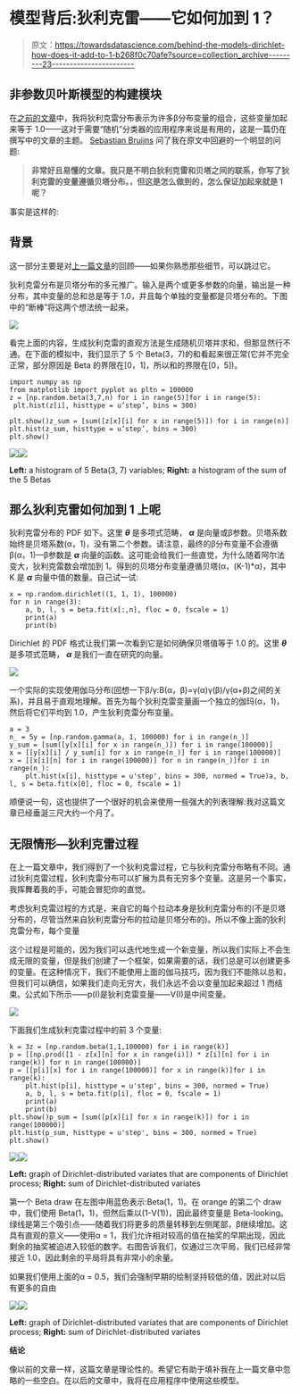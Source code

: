 # 模型背后:狄利克雷——它如何加到 1？

> 原文：<https://towardsdatascience.com/behind-the-models-dirichlet-how-does-it-add-to-1-b268f0c70afe?source=collection_archive---------23----------------------->

## 非参数贝叶斯模型的构建模块

在[之前的文章](/behind-the-models-beta-dirichlet-and-gem-distributions-526b11a24359)中，我将狄利克雷分布表示为许多β分布变量的组合，这些变量加起来等于 1.0——这对于需要“随机”分类器的应用程序来说是有用的，这是一篇仍在撰写中的文章的主题。 [Sebastian Bruijns](https://medium.com/u/92bb2136ae3c?source=post_page-----b268f0c70afe--------------------------------) 问了我在原文中回避的一个明显的问题:

> **非常好且易懂的文章。我只是不明白狄利克雷和贝塔之间的联系，你写了狄利克雷的变量遵循贝塔分布。，但这是怎么做到的，怎么保证加起来就是 1 呢？**

事实是这样的:

## **背景**

这一部分主要是对[上一篇文章](/behind-the-models-beta-dirichlet-and-gem-distributions-526b11a24359)的回顾——如果你熟悉那些细节，可以跳过它。

狄利克雷分布是贝塔分布的多元推广。输入是两个或更多参数的向量，输出是一种分布，其中变量的总和总是等于 1.0，并且每个单独的变量都是贝塔分布的。下图中的“断棒”将这两个想法统一起来。

![](img/30a2905cec3029f814f825740badfc44.png)

看完上面的内容，生成狄利克雷的直观方法是生成随机贝塔并求和，但那显然行不通。在下面的模拟中，我们显示了 5 个 Beta(3，7)的和看起来很正常(它并不完全正常，部分原因是 Beta 的界限在[0，1]，所以和的界限在[0，5])。

```
import numpy as np
from matplotlib import pyplot as pltn = 100000
z = [np.random.beta(3,7,n) for i in range(5)]for i in range(5):
 plt.hist(z[i], histtype = u’step’, bins = 300)

plt.show()z_sum = [sum([z[x][i] for x in range(5)]) for i in range(n)]
plt.hist(z_sum, histtype = u’step’, bins = 300)
plt.show()
```

![](img/c8bc130269284fefab27e6be773a8ada.png)![](img/957f48ad69c14be740b5babd64df6015.png)

**Left:** a histogram of 5 Beta(3, 7) variables; **Right:** a histogram of the sum of the 5 Betas

## 那么狄利克雷如何加到 1 上呢

狄利克雷分布的 PDF 如下。这里 ***θ*** 是多项式范畴， ***α*** 是向量或β参数。贝塔系数始终是贝塔系数(α，1)，没有第二个参数。请注意，最终的β分布变量不会遵循β(α，1)—β参数是 ***α*** 向量的函数。这可能会给我们一些直觉，为什么随着阿尔法变大，狄利克雷数会增加到 1。得到的贝塔分布变量遵循贝塔(α，(K-1)*α)，其中 K 是 ***α*** 向量中值的数量。自己试一试:

```
x = np.random.dirichlet((1, 1, 1), 100000)
for n in range(3):
    a, b, l, s = beta.fit(x[:,n], floc = 0, fscale = 1)
    print(a)
    print(b)
```

Dirichlet 的 PDF 格式让我们第一次看到它是如何确保贝塔值等于 1.0 的。这里 ***θ*** 是多项式范畴， ***α*** 是我们一直在研究的向量。

![](img/2360edc88612ddf8df9c8a46a7e5d18a.png)

一个实际的实现使用伽马分布(回想一下β/γ:B(α，β)=γ(α)γ(β)/γ(α+β)之间的关系)，并且易于直观地理解。首先为每个狄利克雷变量画一个独立的伽玛(α，1)，然后将它们平均到 1.0，产生狄利克雷分布变量。

```
a = 3
n_ = 5y = [np.random.gamma(a, 1, 100000) for i in range(n_)]
y_sum = [sum([y[x][i] for x in range(n_)]) for i in range(100000)]
x = [[y[x][i] / y_sum[i] for x in range(n_)] for i in range(100000)]
x = [[x[i][n] for i in range(100000)] for n in range(n_)]for i in range(n_):
    plt.hist(x[i], histtype = u'step', bins = 300, normed = True)a, b, l, s = beta.fit(x[0], floc = 0, fscale = 1)
```

顺便说一句，这也提供了一个很好的机会来使用一些强大的列表理解:我对这篇文章已经垂涎三尺大约一个月了。

## 无限情形—狄利克雷过程

在上一篇文章中，我们得到了一个狄利克雷过程，它与狄利克雷分布略有不同。通过狄利克雷过程，狄利克雷分布可以扩展为具有无穷多个变量。这是另一个事实，我挥舞着我的手，可能会冒犯你的直觉。

考虑狄利克雷过程的方式是，来自它的每个拉动本身是狄利克雷分布的(不是贝塔分布的，尽管当然来自狄利克雷分布的拉动是贝塔分布的)。所以不像上面的狄利克雷分布，每个变量

这个过程是可能的，因为我们可以迭代地生成一个新变量，所以我们实际上不会生成无限的变量，但是我们创建了一个框架，如果需要的话，我们总是可以创建更多的变量。在这种情况下，我们不能使用上面的伽马技巧，因为我们不能除以总和，但我们可以确信，如果我们走向无穷大，我们永远不会以变量加起来超过 1 而结束。公式如下所示——p(I)是狄利克雷变量——V(I)是中间变量。

![](img/ff9c6dd024ed7e60917f15a816253d7e.png)

下面我们生成狄利克雷过程中的前 3 个变量:

```
k = 3z = [np.random.beta(1,1,100000) for i in range(k)]
p = [[np.prod([1 - z[x][n] for x in range(i)]) * z[i][n] for i in range(k)] for n in range(100000)]
p = [[p[i][x] for i in range(100000)] for x in range(k)]for i in range(k):
    plt.hist(p[i], histtype = u'step', bins = 300, normed = True)
    a, b, l, s = beta.fit(p[i], floc = 0, fscale = 1)
    print(a)
    print(b)
plt.show()p_sum = [sum([p[x][i] for x in range(k)]) for i in range(100000)]
plt.hist(p_sum, histtype = u'step', bins = 300, normed = True)
plt.show()
```

![](img/8dbbbffa44e7172c7707b5fe16315b31.png)![](img/5284fbbe4bdc9342e61d5fbcfe57e93c.png)

**Left:** graph of Dirichlet-distributed variates that are components of Dirichlet process; **Right:** sum of Dirichlet-distributed variates

第一个 Beta draw 在左图中用蓝色表示:Beta(1，1)。在 orange 的第二个 draw 中，我们使用 Beta(1，1)，但然后乘以(1-V(1))，因此最终变量是 Beta-looking。绿线是第三个吸引点——随着我们将更多的质量转移到左侧尾部，β继续增加。这具有直观的意义——使用α = 1，我们允许相对较高的值在抽奖的早期出现，因此剩余的抽奖被迫进入较低的数字。右图告诉我们，仅通过三次平局，我们已经非常接近 1.0，因此剩余的平局将具有非常小的余量。

如果我们使用上面的α = 0.5，我们会强制早期的绘制坚持较低的值，因此对以后有更多的自由

![](img/566ed50045103f19790e5a8bcba3bbde.png)![](img/4ae508f084f7fdf7d42334a6e709e4b2.png)

**Left:** graph of Dirichlet-distributed variates that are components of Dirichlet process; **Right:** sum of Dirichlet-distributed variates

**结论**

像以前的文章一样，这篇文章是理论性的。希望它有助于填补我在上一篇文章中忽略的一些空白。在以后的文章中，我将在应用程序中使用这些模型。